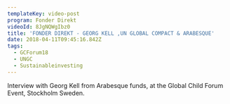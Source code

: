 ```yaml
---
templateKey: video-post
program: Fonder Direkt
videoId: 8JgNQWgIbz0
title: 'FONDER DIREKT - GEORG KELL ,UN GLOBAL COMPACT & ARABESQUE'
date: 2018-04-11T09:45:16.842Z
tags:
  - GCForum18
  - UNGC
  - Sustainableinvesting
---
```

Interview with Georg Kell from Arabesque funds, at the Global Child Forum Event, Stockholm Sweden.
